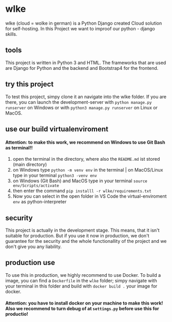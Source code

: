 # wlke

wlke (cloud = wolke in german) is a Python Django created Cloud solution for self-hosting. In this Project we want to improof our python - django skills.

## tools

This project is written in Python 3 and HTML. The frameworks that are used are Django for Python and the backend and Bootstrap4 for the frontend.

## try this project

To test this project, simpy clone it an navigate into the wlke folder. If you are there, you can launch the development-server with `python manage.py runserver` on Windows or with `python3 manage.py runserver` on Linux or MacOS.

## use our build virtualenviroment

#### Attention: to make this work, we recommend on Windows to use Git Bash as terminal!!

1. open the terminal in the directory, where also the `README.md` ist stored (main directory)
2. on Windows type `python -m venv env` in the terminal | on MacOS/Linux type in your terminal `python3 -venv env`
3. on Windows (Git Bash) and MacOS type in your terminal `source env/Scripts/activate`
4. then enter the command `pip installl -r wlke/requirements.txt`
5. Now you can select in the open folder in VS Code the virtual-enviroment `env` as python-interpreter

## security

This project is actually in the development stage. This means, that it isn't suitable for production. But if you use it now in production, we don't guarantee for the security and the whole functionallity of the project and we don't give you any liability.

## production use

To use this in production, we highly recommend to use Docker. To build a image, you can find a `Dockerfile` in the `wlke` folder; simpy navigate with your terminal in this folder and build with `docker build .` your image for docker.

#### Attention: you have to install docker on your machine to make this work! Also we recommend to turn debug of at `settings.py` before use this for productio!
